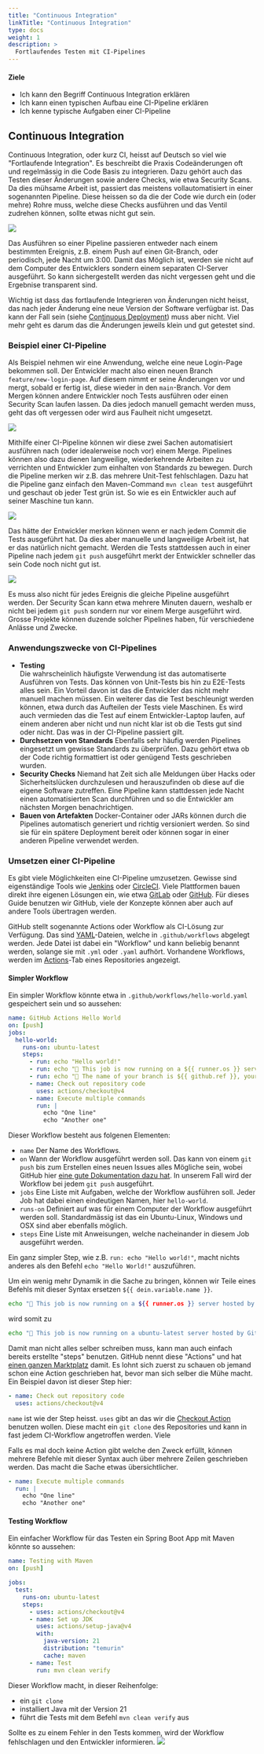 ```yaml
---
title: "Continuous Integration"
linkTitle: "Continuous Integration"
type: docs
weight: 1
description: >
  Fortlaufendes Testen mit CI-Pipelines
---
```


#### Ziele

- Ich kann den Begriff Continuous Integration erklären
- Ich kann einen typischen Aufbau eine CI-Pipeline erklären
- Ich kenne typische Aufgaben einer CI-Pipeline

## Continuous Integration

Continuous Integration, oder kurz CI, heisst auf Deutsch so viel wie "Fortlaufende Integration". Es beschreibt die Praxis Codeänderungen oft und regelmässig in die Code Basis zu integrieren. Dazu gehört auch das Testen dieser Änderungen sowie andere Checks, wie etwa Security Scans. Da dies mühsame Arbeit ist, passiert das meistens vollautomatisiert in einer sogenannten Pipeline. Diese heissen so da die der Code wie durch ein (oder mehre) Rohre muss, welche diese Checks ausführen und das Ventil zudrehen können, sollte etwas nicht gut sein.

![](../images/pipeline.gif)

Das Ausführen so einer Pipeline passieren entweder nach einem bestimmten Ereignis, z.B. einem Push auf einen Git-Branch, oder periodisch, jede Nacht um 3:00. Damit das Möglich ist, werden sie nicht auf dem Computer des Entwicklers sondern einem separaten CI-Server ausgeführt. So kann sichergestellt werden das nicht vergessen geht und die Ergebnise transparent sind.

Wichtig ist dass das fortlaufende Integrieren von Änderungen nicht heisst, das nach jeder Änderung eine neue Version der Software verfügbar ist. Das kann der Fall sein (siehe [Continuous Deployment](#continuous-deployment-continuous-delivery)) muss aber nicht. Viel mehr geht es darum das die Änderungen jeweils klein und gut getestet sind.

### Beispiel einer CI-Pipeline

Als Beispiel nehmen wir eine Anwendung, welche eine neue Login-Page bekommen soll. Der Entwickler macht also einen neuen Branch `feature/new-login-page`. Auf diesem nimmt er seine Änderungen vor und mergt, sobald er fertig ist, diese wieder in den `main`-Branch. Vor dem Mergen können andere Entwickler noch Tests ausführen oder einen Security Scan laufen lassen. Da dies jedoch manuell gemacht werden muss, geht das oft vergessen oder wird aus Faulheit nicht umgesetzt.

![](../images/no-ci.png)

<!--
gitGraph
    commit
    commit
    branch feature/new-login-page
    checkout feature/new-login-page
    commit id: "Remove Google+"
    commit id: "Implement new design"
    commit id: "Fix styling"
    checkout main
    merge feature/new-login-page id: "Merge into main"
    commit
-->

Mithilfe einer CI-Pipeline können wir diese zwei Sachen automatisiert ausführen nach (oder idealerweise noch vor) einem Merge. Pipelines können also dazu dienen langweilige, wiederkehrende Arbeiten zu verrichten und Entwickler zum einhalten von Standards zu bewegen. Durch die Pipeline merken wir z.B. das mehrere Unit-Test fehlschlagen. Dazu hat die Pipeline ganz einfach den Maven-Command `mvn clean test` ausgeführt und geschaut ob jeder Test grün ist. So wie es ein Entwickler auch auf seiner Maschine tun kann.

![](../images/simple-ci.png)

<!--
gitGraph
    commit id: "0-2932c65"
    commit id: "1-8da8549"
    branch feature/new-login-page
    checkout feature/new-login-page
    commit id: "Remove Google+"
    commit id: "Implement new design"
    commit id: "Fix styling"
    checkout main
    merge feature/new-login-page id: "✅ Security Scan ❌ Tests"
    commit id: "6-e293507"
-->

Das hätte der Entwickler merken können wenn er nach jedem Commit die Tests ausgeführt hat. Da dies aber manuelle und langweilige Arbeit ist, hat er das natürlich nicht gemacht. Werden die Tests stattdessen auch in einer Pipeline nach jedem `git push` ausgeführt merkt der Entwickler schneller das sein Code noch nicht gut ist.

![](../images/reasonable-ci.png)

<!--
gitGraph
    commit id: "0-2932c65"
    commit id: "1-8da8549"
    branch feature/new-login-page
    checkout feature/new-login-page
    commit id: "Remove Google+ ✅ Tests"
    commit id: "Implement new design ❌ Tests"
    commit id: "Fix styling ✅ Tests"
    checkout main
    merge feature/new-login-page id: "✅ Security Scan ✅ Tests"
    commit id: "6-e293507"
-->

Es muss also nicht für jedes Ereignis die gleiche Pipeline ausgeführt werden. Der Security Scan kann etwa mehrere Minuten dauern, weshalb er nicht bei jedem `git push` sondern nur vor einem Merge ausgeführt wird. Grosse Projekte können duzende solcher Pipelines haben, für verschiedene Anlässe und Zwecke.

### Anwendungszwecke von CI-Pipelines

- **Testing**  
   Die wahrscheinlich häufigste Verwendung ist das automatiserte Ausführen von Tests. Das können von Unit-Tests bis hin zu E2E-Tests alles sein. Ein Vorteil davon ist das die Entwickler das nicht mehr manuell machen müssen. Ein weiterer das die Test beschleunigt werden können, etwa durch das Aufteilen der Tests viele Maschinen. Es wird auch vermieden das die Test auf einem Entwickler-Laptop laufen, auf einem anderen aber nicht und nun nicht klar ist ob die Tests gut sind oder nicht. Das was in der CI-Pipeline passiert gilt.
- **Durchsetzen von Standards**
  Ebenfalls sehr häufig werden Pipelines eingesetzt um gewisse Standards zu überprüfen. Dazu gehört etwa ob der Code richtig formattiert ist oder genügend Tests geschrieben wurden.
- **Security Checks**
  Niemand hat Zeit sich alle Meldungen über Hacks oder Sicherheitslücken durchzulesen und herauszufinden ob diese auf die eigene Software zutreffen. Eine Pipeline kann stattdessen jede Nacht einen automatisierten Scan durchführen und so die Entwickler am nächsten Morgen benachrichtigen.
- **Bauen von Artefakten**
  Docker-Container oder JARs können durch die Pipelines automatisch generiert und richtig versioniert werden. So sind sie für ein spätere Deployment bereit oder können sogar in einer anderen Pipeline verwendet werden.

### Umsetzen einer CI-Pipeline

Es gibt viele Möglichkeiten eine CI-Pipeline umzusetzen. Gewisse sind eigenständige Tools wie [Jenkins](https://www.jenkins.io/) oder [CircleCI](https://circleci.com/). Viele Plattformen bauen direkt ihre eigenen Lösungen ein, wie etwa [GitLab](https://docs.gitlab.com/ee/ci/) oder [GitHub](https://github.com/features/actions). Für dieses Guide benutzen wir GitHub, viele der Konzepte können aber auch auf andere Tools übertragen werden.

GitHub stellt sogenannte Actions oder Workflow als CI-Lösung zur Verfügung. Das sind [YAML](https://geekflare.com/de/what-is-yaml/)-Dateien, welche in `.github/workflows` abgelegt werden. Jede Datei ist dabei ein "Workflow" und kann beliebig benannt werden, solange sie mit `.yml` oder `.yaml` aufhört. Vorhandene Workflows, werden im [Actions](https://github.com/it-ninjas/labs/actions)-Tab eines Repositories angezeigt.

#### Simpler Workflow

Ein simpler Workflow könnte etwa in `.github/workflows/hello-world.yaml` gespeichert sein und so aussehen:

```yaml
name: GitHub Actions Hello World
on: [push]
jobs:
  hello-world:
    runs-on: ubuntu-latest
    steps:
      - run: echo "Hello world!"
      - run: echo "🐧 This job is now running on a ${{ runner.os }} server hosted by GitHub!"
      - run: echo "🔎 The name of your branch is ${{ github.ref }}, your repository is ${{ github.repository }} and this workflow was triggered by ${{ github.actor }}"
      - name: Check out repository code
        uses: actions/checkout@v4
      - name: Execute multiple commands
        run: |
          echo "One line"
          echo "Another one"
```

Dieser Workflow besteht aus folgenen Elementen:

- `name` Der Name des Workflows.
- `on` Wann der Workflow ausgeführt werden soll. Das kann von einem `git push` bis zum Erstellen eines neuen Issues alles Mögliche sein, wobei GitHub hier [eine gute Dokumentation dazu hat](https://docs.github.com/en/actions/writing-workflows/choosing-when-your-workflow-runs/events-that-trigger-workflows). In unserem Fall wird der Workflow bei jedem `git push` ausgeführt.
- `jobs` Eine Liste mit Aufgaben, welche der Workflow ausführen soll. Jeder Job hat dabei einen eindeutigen Namen, hier `hello-world`.
- `runs-on` Definiert auf was für einem Computer der Workflow ausgeführt werden soll. Standardmässig ist das ein Ubuntu-Linux, Windows und OSX sind aber ebenfalls möglich.
- `steps` Eine Liste mit Anweisungen, welche nacheinander in diesem Job ausgeführt werden.

Ein ganz simpler Step, wie z.B. `run: echo "Hello world!"`, macht nichts anderes als den Befehl `echo "Hello World!"` auszuführen.

Um ein wenig mehr Dynamik in die Sache zu bringen, können wir Teile eines Befehls mit dieser Syntax ersetzen `${{ dein.variable.name }}`.

```sh
echo "🐧 This job is now running on a ${{ runner.os }} server hosted by GitHub!"
```

wird somit zu

```sh
echo "🐧 This job is now running on a ubuntu-latest server hosted by GitHub!"
```

Damit man nicht alles selber schreiben muss, kann man auch einfach bereits erstellte "steps" benutzen. GitHub nennt diese "Actions" und hat [einen ganzen Marktplatz](https://github.com/marketplace?type=actions) damit. Es lohnt sich zuerst zu schauen ob jemand schon eine Action geschrieben hat, bevor man sich selber die Mühe macht.
Ein Beispiel davon ist dieser Step hier:

```yaml
- name: Check out repository code
  uses: actions/checkout@v4
```

`name` ist wie der Step heisst. `uses` gibt an das wir die [Checkout Action](https://github.com/marketplace/actions/checkout) benutzen wollen. Diese macht ein `git clone` des Repositories und kann in fast jedem CI-Workflow angetroffen werden. Viele

Falls es mal doch keine Action gibt welche den Zweck erfüllt, können mehrere Befehle mit dieser Syntax auch über mehrere Zeilen geschrieben werden. Das macht die Sache etwas übersichtlicher.

```yaml
- name: Execute multiple commands
  run: |
    echo "One line"
    echo "Another one"
```

#### Testing Workflow

Ein einfacher Workflow für das Testen ein Spring Boot App mit Maven könnte so aussehen:

```yaml
name: Testing with Maven
on: [push]

jobs:
  test:
    runs-on: ubuntu-latest
    steps:
      - uses: actions/checkout@v4
      - name: Set up JDK
        uses: actions/setup-java@v4
        with:
          java-version: 21
          distribution: "temurin"
          cache: maven
      - name: Test
        run: mvn clean verify
```

Dieser Workflow macht, in dieser Reihenfolge:

- ein `git clone`
- installiert Java mit der Version 21
- führt die Tests mit dem Befehl `mvn clean verify` aus

Sollte es zu einem Fehler in den Tests kommen, wird der Workflow fehlschlagen und den Entwickler informieren.
![](../images/gh-actions-failure.png)
